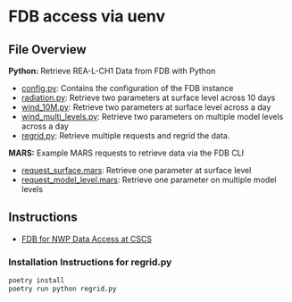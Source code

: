 # FDB access via uenv

## File Overview

**Python:** Retrieve REA-L-CH1 Data from FDB with Python
- [config.py](config.py): Contains the configuration of the FDB instance
- [radiation.py](radiation.py): Retrieve two parameters at surface level across 10 days
- [wind_10M.py](wind_10M.py): Retrieve two parameters at surface level across a day
- [wind_multi_levels.py](wind_multi_levels.py): Retrieve two parameters on multiple model levels across a day
- [regrid.py](regrid.py): Retrieve multiple requests and regrid the data.

**MARS:** Example MARS requests to retrieve data via the FDB CLI
- [request_surface.mars](request_surface.mars): Retrieve one parameter at surface level
- [request_model_level.mars](request_model_level.mars): Retrieve one parameter on multiple model levels

## Instructions
- [FDB for NWP Data Access at CSCS](https://meteoswiss.atlassian.net/wiki/x/poR-Ew)

### Installation Instructions for regrid.py

```sh
poetry install
poetry run python regrid.py
```
